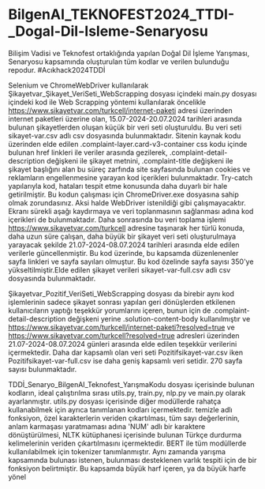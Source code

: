 # BilgenAI_TEKNOFEST2024_TTDI-_Dogal-Dil-Isleme-Senaryosu
Bilişim Vadisi ve Teknofest ortaklığında yapılan Doğal Dil İşleme Yarışması, Senaryosu kapsamında oluşturulan tüm kodlar ve verilen bulunduğu repodur. #Acıkhack2024TDDİ

Selenium ve ChromeWebDriver kullanılarak Şikayetvar_Şikayet_VeriSeti_WebScrapping dosyası içindeki main.py dosyası içindeki kod ile Web Scrapping yöntemi kullanılarak öncelikle https://www.sikayetvar.com/turkcell/internet-paketi adresi üzerinden internet paketleri üzerine olan, 15.07-2024-20.07.2024 tarihleri arasında bulunan şikayetlerden oluşan küçük bir veri seti oluşturuldu. Bu veri seti sikayet-var.csv adlı csv dosyasında bulunmaktadır. Sitenin kaynak kodu üzerinden elde edilen .complaint-layer.card-v3-container css kodu içinde bulunan href linkleri ile veriler arasında gezilerek, .complaint-detail-description değişkeni ile şikayet metnini, .complaint-title değişkeni ile şikayet başlığını alan bu süreç zarfında site sayfasında bulunan cookies ve reklamların engellenmesine yarayan kod içerikleri bulunmaktadır. Try-catch yapılarıyla kod, hataları tespit etme konusunda daha duyarlı bir hale getirilmiştir. Bu kodun çalışması için ChromeDriver.exe dosyasına sahip olmak zorundasınız. Aksi halde WebDriver istenildiği gibi çalışmayacaktır. Ekranı sürekli aşağı kaydırmaya ve veri toplanmasının sağlanması adına kod içerikleri de bulunmaktadır. Daha sonrasında bu veri toplama işlemi https://www.sikayetvar.com/turkcell adresine taşınarak her türlü konuda, daha uzun süre çalışan, daha büyük bir şikayet veri seti oluşturulmaya yarayacak şekilde 21.07-2024-08.07.2024 tarihleri arasında elde edilen verilerle güncellenmiştir. Bu kod üzerinde, bu kapsamda düzenlenenler sayfa linkleri ve sayfa sayıları olmuştur. Bu kod özelinde sayfa sayısı 350'ye yükseltilmiştir.Elde edilen şikayet verileri sikayet-var-full.csv adlı csv dosyasında bulunmaktadır.

Şikayetvar_Pozitif_VeriSeti_WebScrapping dosyası da birebir aynı kod işlemlerinin sadece şikayet sonrası yapılan geri dönüşlerden etkilenen kullanıcıların yaptığı teşekkür yorumlarını içeren, bunun için de .complaint-detail-description değişkeni yerine .solution-content-body kullanılmıştır ve https://www.sikayetvar.com/turkcell/internet-paketi?resolved=true ve https://www.sikayetvar.com/turkcell?resolved=true adresleri üzerinden  21.07-2024-08.07.2024 günleri arasında elde edilen teşekkür verilerini içermektedir. Daha dar kapsamlı olan veri seti Pozitifsikayet-var.csv iken Pozitifsikayet-var-full.csv ise daha geniş kapsamlı veri setidir. 270 sayfa sayısı bulunmaktadır.

TDDİ_Senaryo_BilgenAI_Teknofest_YarışmaKodu dosyası içerisinde bulunan kodların, ideal çalıştırılma sırası utils.py, train.py, nlp.py ve main.py olarak ayarlanmıştır. utils.py dosyası içerisinde diğer modüllerde rahatça kullanabilmek için ayrıca tanımlanan kodları içermektedir. temizle adlı fonksiyon, özel karakterlerin veriden çıkartılması, tüm sayı değerlerinin, anlam karmaşası yaratmaması adına 'NUM' adlı bir karaktere dönüştürülmesi, NLTK kütüphanesi içerisinde bulunan Türkçe durdurma kelimelerinin veriden çıkartılmasını içermektedir. BERT ile tüm modüllerde kullanılabilmek için tokenizer tanımlanmıştır. Aynı zamanda yarışma kapsamında bulunası istenen, bulunması desteklenen varlık tespiti için de bir fonksiyon belirtmiştir. Bu kapsamda büyük harf içeren, ya da büyük harfe yönel
